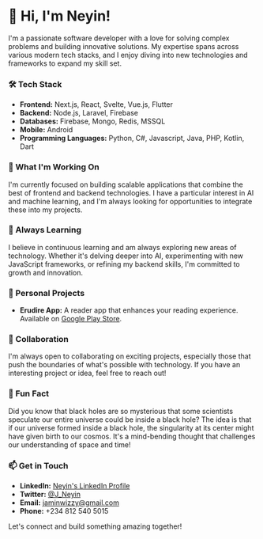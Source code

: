 # 👋 Hi, I'm Neyin!

I'm a passionate software developer with a love for solving complex problems and building innovative solutions. My expertise spans across various modern tech stacks, and I enjoy diving into new technologies and frameworks to expand my skill set.

### 🛠️ Tech Stack
- **Frontend:** Next.js, React, Svelte, Vue.js, Flutter
- **Backend:** Node.js, Laravel, Firebase
- **Databases:** Firebase, Mongo, Redis, MSSQL
- **Mobile:** Android
- **Programming Languages:** Python, C#, Javascript, Java, PHP, Kotlin, Dart

### 🔭 What I'm Working On
I'm currently focused on building scalable applications that combine the best of frontend and backend technologies. I have a particular interest in AI and machine learning, and I'm always looking for opportunities to integrate these into my projects.

### 🌱 Always Learning
I believe in continuous learning and am always exploring new areas of technology. Whether it's delving deeper into AI, experimenting with new JavaScript frameworks, or refining my backend skills, I'm committed to growth and innovation.

### 📱 Personal Projects
- **Erudire App:** A reader app that enhances your reading experience. Available on [Google Play Store](https://play.google.com/store/apps/details?id=com.erudireapp.erudirereader).


### 🤝 Collaboration
I'm always open to collaborating on exciting projects, especially those that push the boundaries of what's possible with technology. If you have an interesting project or idea, feel free to reach out!

### 🌌 Fun Fact
Did you know that black holes are so mysterious that some scientists speculate our entire universe could be inside a black hole? The idea is that if our universe formed inside a black hole, the singularity at its center might have given birth to our cosmos. It's a mind-bending thought that challenges our understanding of space and time!

### 📫 Get in Touch
- **LinkedIn:** [Neyin's LinkedIn Profile](https://www.linkedin.com/in/neyin)
- **Twitter:** [@J_Neyin](https://twitter.com/J_Neyin)
- **Email:** [jaminwizzy@gmail.com](mailto:jaminwizzy@gmail.com)
- **Phone:** +234 812 540 5015

Let's connect and build something amazing together!
